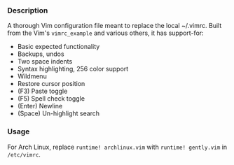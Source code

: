 ### Description

A thorough Vim configuration file meant to replace the local ~/.vimrc.  Built from the Vim's `vimrc_example` and various others, it has support-for:

* Basic expected functionality
* Backups, undos
* Two space indents
* Syntax highlighting, 256 color support
* Wildmenu
* Restore cursor position
* (F3) Paste toggle 
* (F5) Spell check toggle
* (Enter) Newline 
* (Space) Un-highlight search

### Usage

For Arch Linux, replace `runtime! archlinux.vim` with `runtime! gently.vim` in `/etc/vimrc`.
